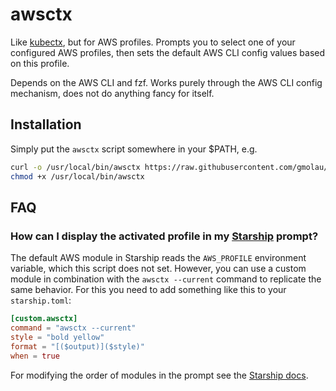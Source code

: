 # awsctx

Like [kubectx](https://github.com/ahmetb/kubectx), but for AWS profiles. Prompts you to select one of your configured AWS profiles, then sets the default AWS CLI config values based on this profile.

Depends on the AWS CLI and fzf. Works purely through the AWS CLI config mechanism, does not do anything fancy for itself.

## Installation
Simply put the `awsctx` script somewhere in your $PATH, e.g.

```bash
curl -o /usr/local/bin/awsctx https://raw.githubusercontent.com/gmolau/awsctx/main/awsctx
chmod +x /usr/local/bin/awsctx
```

## FAQ

### How can I display the activated profile in my [Starship](https://starship.rs) prompt?

The default AWS module in Starship reads the `AWS_PROFILE` environment variable, which this script does not set. However, you can use a custom module in combination with the `awsctx --current` command to replicate the same behavior. For this you need to add something like this to your `starship.toml`:

```toml
[custom.awsctx]
command = "awsctx --current"
style = "bold yellow"
format = "[($output)]($style)"
when = true
```

For modifying the order of modules in the prompt see the [Starship docs](https://starship.rs/config/#prompt).
